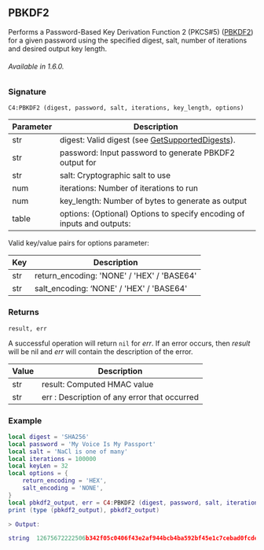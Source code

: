 ## PBKDF2

Performs a Password-Based Key Derivation Function 2 (PKCS#5) ([PBKDF2][1]) for a given password using the specified digest, salt, number of iterations and desired output key length.

###### Available in 1.6.0.


### Signature

`C4:PBKDF2 (digest, password, salt, iterations, key_length, options)`


| Parameter | Description |
| --- | --- |
| str | digest: Valid digest (see [GetSupportedDigests][2]). |
| str | password: Input password to generate PBKDF2 output for |
| str | salt: Cryptographic salt to use |
| num | iterations: Number of iterations to run |
| num | key\_length:  Number of bytes to generate as output |
| table |options: (Optional) Options to specify encoding of inputs and outputs: |

Valid key/value pairs for options parameter:

|Key | Description |
| --- | --- |
| str | return\_encoding: 'NONE' / 'HEX' / 'BASE64' |
| str | salt\_encoding: ‘NONE' / 'HEX' / 'BASE64' |


### Returns

`result, err`

A successful operation will return `nil` for *err*.  If an error occurs, then *result* will be nil and *err* will contain the description of the error.

|Value | Description |
| --- | --- |
| str | result: Computed HMAC value |
| str | err : Description of any error that occurred |


### Example

```lua
local digest = 'SHA256'
local password = 'My Voice Is My Passport'
local salt = 'NaCl is one of many'
local iterations = 100000
local keyLen = 32
local options = {
	return_encoding = 'HEX',
	salt_encoding = 'NONE',
}
local pbkdf2_output, err = C4:PBKDF2 (digest, password, salt, iterations, keyLen, options)
print (type (pbkdf2_output), pbkdf2_output)

> Output:

string	12675672222506b342f05c0406f43e2af944bcb4ba592bf45e1c7cebad0fcdee
```

[1]:	https://snap-one.github.io/docs-driverworks-api/#encryption-interface-pbkdf2
[2]:	https://snap-one.github.io/docs-driverworks-api/#encryption-interface-getsupporteddigests
